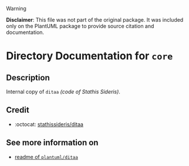 > [!WARNING] 
> **Disclaimer**:
> This file was not part of the original package.
> It was included only on the PlantUML package to provide source citation and documentation.

# Directory Documentation for `core`

## Description
Internal copy of `ditaa` _(code of Stathis Sideris)_.

## Credit
- :octocat: [stathissideris/ditaa](https://github.com/stathissideris/ditaa)

## See more information on
- [readme of `plantuml/ditaa`](../../../../net/sourceforge/plantuml/ditaa/readme.md)
